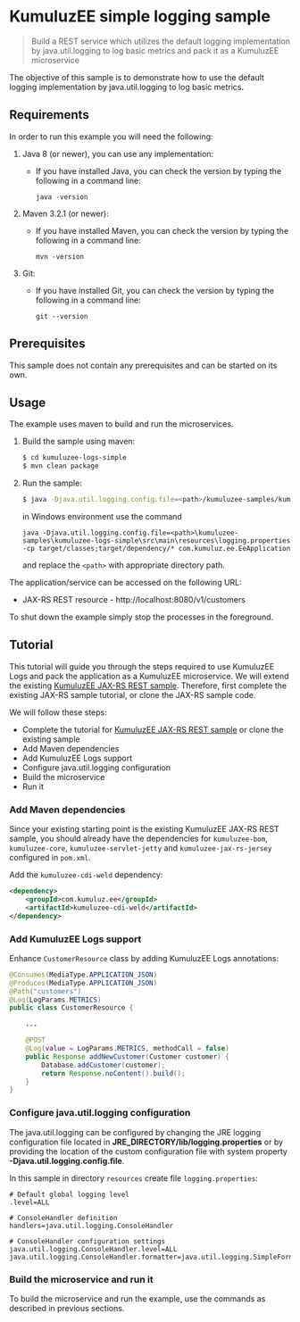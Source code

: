 # KumuluzEE simple logging sample

> Build a REST service which utilizes the default logging implementation by java.util.logging to log basic metrics and 
pack it as a KumuluzEE microservice

The objective of this sample is to demonstrate how to use the default logging implementation by java.util.logging to 
log basic metrics.

## Requirements

In order to run this example you will need the following:

1. Java 8 (or newer), you can use any implementation:
    * If you have installed Java, you can check the version by typing the following in a command line:
        
        ```
        java -version
        ```

2. Maven 3.2.1 (or newer):
    * If you have installed Maven, you can check the version by typing the following in a command line:
        
        ```
        mvn -version
        ```
3. Git:
    * If you have installed Git, you can check the version by typing the following in a command line:
    
        ```
        git --version
        ```
    

## Prerequisites

This sample does not contain any prerequisites and can be started on its own.

## Usage

The example uses maven to build and run the microservices.

1. Build the sample using maven:

    ```bash
    $ cd kumuluzee-logs-simple
    $ mvn clean package
    ```

2. Run the sample:

    ```bash
    $ java -Djava.util.logging.config.file=<path>/kumuluzee-samples/kumuluzee-logs-simple/src/main/resources/logging.properties -cp target/classes:target/dependency/* com.kumuluz.ee.EeApplication
    ```
    
    in Windows environment use the command
    ```batch
    java -Djava.util.logging.config.file=<path>\kumuluzee-samples\kumuluzee-logs-simple\src\main\resources\logging.properties -cp target/classes;target/dependency/* com.kumuluz.ee.EeApplication
    ```
    
    and replace the `<path>` with appropriate directory path.
    
The application/service can be accessed on the following URL:
* JAX-RS REST resource - http://localhost:8080/v1/customers

To shut down the example simply stop the processes in the foreground.

## Tutorial
This tutorial will guide you through the steps required to use KumuluzEE Logs and pack the application as a KumuluzEE microservice. We will extend the existing [KumuluzEE JAX-RS REST sample](https://github.com/kumuluz/kumuluzee-samples/tree/master/jax-rs).
Therefore, first complete the existing JAX-RS sample tutorial, or clone the JAX-RS sample code.

We will follow these steps:
* Complete the tutorial for [KumuluzEE JAX-RS REST sample](https://github.com/kumuluz/kumuluzee-samples/tree/master/jax-rs) or clone the existing sample
* Add Maven dependencies
* Add KumuluzEE Logs support
* Configure java.util.logging configuration
* Build the microservice
* Run it

### Add Maven dependencies

Since your existing starting point is the existing KumuluzEE JAX-RS REST sample, you should already have the dependencies for `kumuluzee-bom`, `kumuluzee-core`, `kumuluzee-servlet-jetty` and `kumuluzee-jax-rs-jersey` configured in `pom.xml`.

Add the `kumuluzee-cdi-weld` dependency:
```xml
<dependency>
    <groupId>com.kumuluz.ee</groupId>
    <artifactId>kumuluzee-cdi-weld</artifactId>
</dependency>
```

### Add KumuluzEE Logs support

Enhance `CustomerResource` class by adding KumuluzEE Logs annotations:

```java
@Consumes(MediaType.APPLICATION_JSON)
@Produces(MediaType.APPLICATION_JSON)
@Path("customers")
@Log(LogParams.METRICS)
public class CustomerResource {

    ...

    @POST
    @Log(value = LogParams.METRICS, methodCall = false)
    public Response addNewCustomer(Customer customer) {
        Database.addCustomer(customer);
        return Response.noContent().build();
    }
}
```

### Configure java.util.logging configuration

The java.util.logging can be configured by changing the JRE logging configuration file located in 
**JRE_DIRECTORY/lib/logging.properties** or by providing the location of the custom configuration file with system 
property **-Djava.util.logging.config.file**.

In this sample in directory `resources` create file `logging.properties`: 

```
# Default global logging level
.level=ALL

# ConsoleHandler definition
handlers=java.util.logging.ConsoleHandler

# ConsoleHandler configuration settings
java.util.logging.ConsoleHandler.level=ALL
java.util.logging.ConsoleHandler.formatter=java.util.logging.SimpleFormatter
```

### Build the microservice and run it

To build the microservice and run the example, use the commands as described in previous sections.